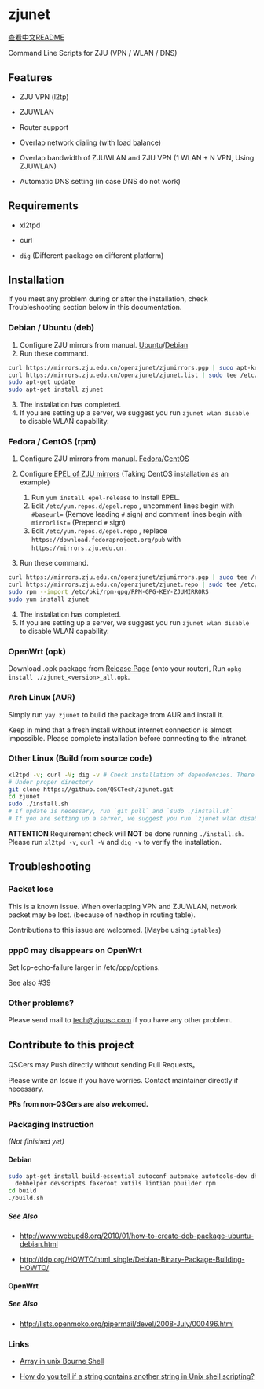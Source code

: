 # zjunet

[查看中文README](README.zh.md)

Command Line Scripts for ZJU (VPN / WLAN / DNS)

## Features

- ZJU VPN (l2tp)

- ZJUWLAN

- Router support

- Overlap network dialing (with load balance)

- Overlap bandwidth of ZJUWLAN and ZJU VPN (1 WLAN + N VPN, Using ZJUWLAN) 

- Automatic DNS setting (in case DNS do not work)

## Requirements

- xl2tpd

- curl

- `dig` (Different package on different platform)

## Installation

If you meet any problem during or after the installation, check Troubleshooting section below in this documentation.

### Debian / Ubuntu (deb)

1. Configure ZJU mirrors from manual. [Ubuntu](https://mirror.zju.edu.cn/docs/ubuntu/)/[Debian](https://mirror.zju.edu.cn/docs/debian/)
2. Run these command.

``` bash
curl https://mirrors.zju.edu.cn/openzjunet/zjumirrors.pgp | sudo apt-key add -
curl https://mirrors.zju.edu.cn/openzjunet/zjunet.list | sudo tee /etc/apt/sources.list.d/zjunet.list
sudo apt-get update
sudo apt-get install zjunet
```

3. The installation has completed.
4. If you are setting up a server, we suggest you run `zjunet wlan disable` to disable WLAN capability.

### Fedora / CentOS (rpm)

1. Configure ZJU mirrors from manual. [Fedora](https://mirror.zju.edu.cn/docs/fedora/)/[CentOS](https://mirror.zju.edu.cn/docs/centos/)
2. Configure [EPEL of ZJU mirrors](https://mirrors.zju.edu.cn/epel/) (Taking CentOS installation as an example)
	1. Run `yum install epel-release` to install EPEL.
	2. Edit `/etc/yum.repos.d/epel.repo` , uncomment lines begin with `#baseurl=` (Remove leading `#` sign) and comment lines begin with `mirrorlist=` (Prepend `#` sign)
	3. Edit `/etc/yum.repos.d/epel.repo` , replace `https://download.fedoraproject.org/pub` with `https://mirrors.zju.edu.cn` .

3. Run these command.

```bash
curl https://mirrors.zju.edu.cn/openzjunet/zjumirrors.pgp | sudo tee /etc/pki/rpm-gpg/RPM-GPG-KEY-ZJUMIRRORS
curl https://mirrors.zju.edu.cn/openzjunet/zjunet.repo | sudo tee /etc/yum.repos.d/zjunet.repo
sudo rpm --import /etc/pki/rpm-gpg/RPM-GPG-KEY-ZJUMIRRORS
sudo yum install zjunet
```

4. The installation has completed.
5. If you are setting up a server, we suggest you run `zjunet wlan disable` to disable WLAN capability.

### OpenWrt (opk)

Download .opk package from [Release Page](https://github.com/QSCTech/zjunet/releases) (onto your router),
Run `opkg install ./zjunet_<version>_all.opk`.

### Arch Linux (AUR)

Simply run `yay zjunet` to build the package from AUR and install it.

Keep in mind that a fresh install without internet connection is almost impossible.
Please complete installation before connecting to the intranet.

### Other Linux (Build from source code)

```bash
xl2tpd -v; curl -V; dig -v # Check installation of dependencies. There should be 3 version numbers.
# Under proper directory
git clone https://github.com/QSCTech/zjunet.git
cd zjunet
sudo ./install.sh
# If update is necessary, run `git pull` and `sudo ./install.sh`
# If you are setting up a server, we suggest you run `zjunet wlan disable` to disable WLAN capability.
```

**ATTENTION** Requirement check will **NOT** be done running `./install.sh`.
Please run `xl2tpd -v`, `curl -V` and `dig -v` to verify the installation.

## Troubleshooting

### Packet lose

This is a known issue.
When overlapping VPN and ZJUWLAN, network packet may be lost.
(because of nexthop in routing table).

Contributions to this issue are welcomed. (Maybe using `iptables`)

### ppp0 may disappears on OpenWrt

Set lcp-echo-failure larger in /etc/ppp/options.

See also #39

### Other problems?

Please send mail to tech@zjuqsc.com if you have any other problem.

## Contribute to this project

QSCers may Push directly without sending Pull Requests。

Please write an Issue if you have worries. Contact maintainer directly if necessary.

**PRs from non-QSCers are also welcomed.**

### Packaging Instruction

*(Not finished yet)*

#### Debian

```bash
sudo apt-get install build-essential autoconf automake autotools-dev dh-make \
  debhelper devscripts fakeroot xutils lintian pbuilder rpm
cd build
./build.sh
```

##### See Also

- http://www.webupd8.org/2010/01/how-to-create-deb-package-ubuntu-debian.html

- http://tldp.org/HOWTO/html_single/Debian-Binary-Package-Building-HOWTO/

#### OpenWrt

##### See Also

- http://lists.openmoko.org/pipermail/devel/2008-July/000496.html

### Links

- [Array in unix Bourne Shell](http://unix.stackexchange.com/questions/137566/array-in-unix-bourne-shell)

- [How do you tell if a string contains another string in Unix shell scripting?](http://stackoverflow.com/questions/2829613/how-do-you-tell-if-a-string-contains-another-string-in-unix-shell-scripting)
